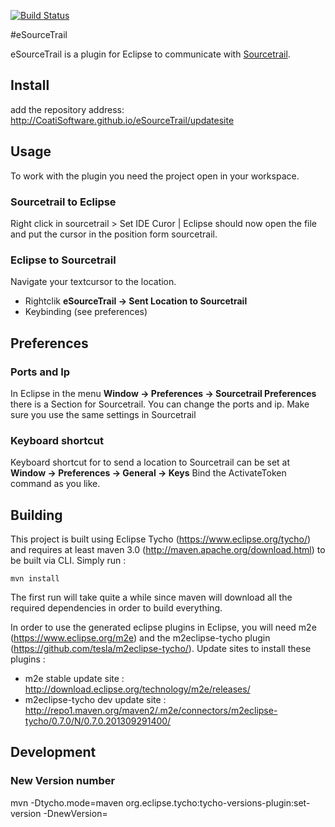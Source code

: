 
[![Build Status](https://travis-ci.org/CoatiSoftware/eSourceTrail.svg?branch=master)](https://travis-ci.org/CoatiSoftware/eSourceTrail)

#eSourceTrail

eSourceTrail is a plugin for Eclipse to communicate with [Sourcetrail](https://sourcetrail.com).

## Install

add the repository address: http://CoatiSoftware.github.io/eSourceTrail/updatesite

## Usage

To work with the plugin you need the project open in your workspace.

### Sourcetrail to Eclipse

Right click in sourcetrail > Set IDE Curor | Eclipse should now open the file and put the cursor in the position form sourcetrail.

### Eclipse to Sourcetrail

Navigate your textcursor to the location.

* Rightclik **eSourceTrail -> Sent Location to Sourcetrail**
* Keybinding (see preferences)

## Preferences

### Ports and Ip

In Eclipse in the menu **Window -> Preferences -> Sourcetrail Preferences** there is a Section for Sourcetrail.
You can change the ports and ip.
Make sure you use the same settings in Sourcetrail

### Keyboard shortcut

Keyboard shortcut for to send a location to Sourcetrail can be set at **Window -> Preferences -> General -> Keys**
Bind the ActivateToken command as you like.

## Building

This project is built using Eclipse Tycho (https://www.eclipse.org/tycho/) and requires at least maven 3.0 (http://maven.apache.org/download.html) to be built via CLI.
Simply run :

    mvn install

The first run will take quite a while since maven will download all the required dependencies in order to build everything.

In order to use the generated eclipse plugins in Eclipse, you will need m2e (https://www.eclipse.org/m2e)
and the m2eclipse-tycho plugin (https://github.com/tesla/m2eclipse-tycho/). Update sites to install these plugins :

* m2e stable update site : http://download.eclipse.org/technology/m2e/releases/
* m2eclipse-tycho dev update site : http://repo1.maven.org/maven2/.m2e/connectors/m2eclipse-tycho/0.7.0/N/0.7.0.201309291400/

## Development

### New Version number

mvn -Dtycho.mode=maven org.eclipse.tycho:tycho-versions-plugin:set-version -DnewVersion=<newVersion>

